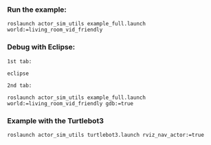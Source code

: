 ### Run the example:

`roslaunch actor_sim_utils example_full.launch world:=living_room_vid_friendly`

### Debug with Eclipse:
	
	1st tab:

`eclipse`

	2nd tab:

`roslaunch actor_sim_utils example_full.launch world:=living_room_vid_friendly gdb:=true`

### Example with the Turtlebot3

`roslaunch actor_sim_utils turtlebot3.launch rviz_nav_actor:=true`